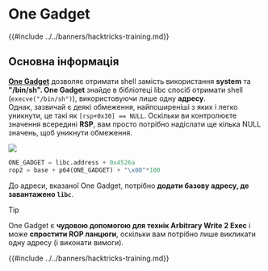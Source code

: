 # One Gadget

{{#include ../../banners/hacktricks-training.md}}

## Основна інформація

[**One Gadget**](https://github.com/david942j/one_gadget) дозволяє отримати shell замість використання **system** та **"/bin/sh". One Gadget** знайде в бібліотеці libc спосіб отримати shell (`execve("/bin/sh")`), використовуючи лише одну **адресу**.\
Однак, зазвичай є деякі обмеження, найпоширеніші з яких і легко уникнути, це такі як `[rsp+0x30] == NULL`. Оскільки ви контролюєте значення всередині **RSP**, вам просто потрібно надіслати ще кілька NULL значень, щоб уникнути обмеження.

![](<../../images/image (615).png>)
```python
ONE_GADGET = libc.address + 0x4526a
rop2 = base + p64(ONE_GADGET) + "\x00"*100
```
До адреси, вказаної One Gadget, потрібно **додати базову адресу, де завантажено `libc`**.

> [!TIP]
> One Gadget є **чудовою допомогою для технік Arbitrary Write 2 Exec** і може **спростити ROP ланцюги**, оскільки вам потрібно лише викликати одну адресу (і виконати вимоги).

{{#include ../../banners/hacktricks-training.md}}
